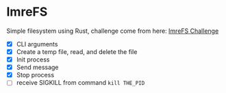 # ImreFS

Simple filesystem using Rust, challenge come from here:
[ImreFS Challenge](https://likeable-launch-ac7.notion.site/ImreFS-Part-1-Interprocess-Communication-b98c36f78771435d8b587b339630ad70)

- [x] CLI arguments
- [x] Create a temp file, read, and delete the file
- [x] Init process
- [x] Send message
- [x] Stop process
- [ ] receive SIGKILL from command `kill THE_PID`